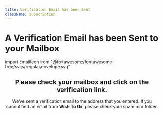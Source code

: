 ```yaml
---
title: Verification Email has been Sent
className: subscription
---
```


# A Verification Email has been Sent to your Mailbox

import EmailIcon from "@fortawesome/fontawesome-free/svgs/regular/envelope.svg"

<Columns align="center" vertical-center>

<div>

## Please check your mailbox and click on the verification link.

We've sent a verification email to the address that you entered. If you cannot find an email from **Wish To Go**, please check your spam mail folder.

</div>

<EmailIcon/>

</Columns>
